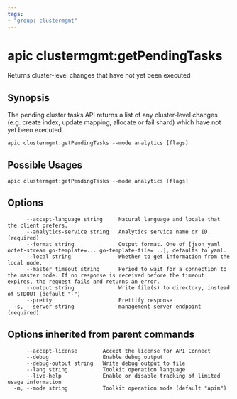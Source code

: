 ```yaml
---
tags:
- "group: clustermgmt"
---
```

# apic clustermgmt:getPendingTasks

Returns cluster-level changes that have not yet been executed

## Synopsis

The pending cluster tasks API returns a list of any cluster-level changes (e.g. create index, update mapping, allocate or fail shard) which have not yet been executed.

```
apic clustermgmt:getPendingTasks --mode analytics [flags]
```

## Possible Usages

```
apic clustermgmt:getPendingTasks --mode analytics [flags]
```

## Options

```
      --accept-language string     Natural language and locale that the client prefers.
      --analytics-service string   Analytics service name or ID. (required)
      --format string              Output format. One of [json yaml octet-stream go-template=... go-template-file=...], defaults to yaml.
      --local string               Whether to get information from the local node.
      --master_timeout string      Period to wait for a connection to the master node. If no response is received before the timeout expires, the request fails and returns an error.
      --output string              Write file(s) to directory, instead of STDOUT (default "-")
      --pretty                     Prettify response
  -s, --server string              management server endpoint (required)
```

## Options inherited from parent commands

```
      --accept-license        Accept the license for API Connect
      --debug                 Enable debug output
      --debug-output string   Write debug output to file
      --lang string           Toolkit operation language
      --live-help             Enable or disable tracking of limited usage information
  -m, --mode string           Toolkit operation mode (default "apim")
```
